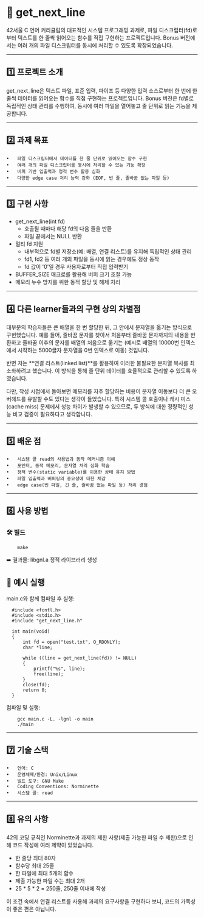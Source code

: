 # 📖 get_next_line

42서울 C 언어 커리큘럼의 대표적인 시스템 프로그래밍 과제로, 파일 디스크립터(fd)로부터 텍스트를 한 줄씩 읽어오는 함수를 직접 구현하는 프로젝트입니다.
Bonus 버전에서는 여러 개의 파일 디스크립터를 동시에 처리할 수 있도록 확장되었습니다.

---

## 1️⃣ 프로젝트 소개

get_next_line은 텍스트 파일, 표준 입력, 파이프 등 다양한 입력 소스로부터 한 번에 한 줄씩 데이터를 읽어오는 함수를 직접 구현하는 프로젝트입니다.
Bonus 버전은 fd별로 독립적인 상태 관리를 수행하여, 동시에 여러 파일을 열어놓고 줄 단위로 읽는 기능을 제공합니다.

---

## 2️⃣ 과제 목표
	•	파일 디스크립터에서 데이터를 한 줄 단위로 읽어오는 함수 구현
	•	여러 개의 파일 디스크립터를 동시에 처리할 수 있는 기능 확장
	•	버퍼 기반 입출력과 정적 변수 활용 심화
	•	다양한 edge case 처리 능력 강화 (EOF, 빈 줄, 줄바꿈 없는 파일 등)

---

## 3️⃣ 구현 사항
* get_next_line(int fd)
    - 호출될 때마다 해당 fd의 다음 줄을 반환
    - 파일 끝에서는 NULL 반환
* 멀티 fd 지원
    - 내부적으로 fd별 저장소(예: 배열, 연결 리스트)를 유지해 독립적인 상태 관리
    - fd1, fd2 등 여러 개의 파일을 동시에 읽는 경우에도 정상 동작
    - fd 값이 '0'일 경우 사용자로부터 직접 입력받기
* BUFFER_SIZE 매크로를 활용해 버퍼 크기 조절 가능
* 메모리 누수 방지를 위한 동적 할당 및 해제 처리

---

## 4️⃣ 다른 learner들과의 구현 상의 차별점
대부분의 학습자들은 큰 배열을 한 번 할당한 뒤, 그 안에서 문자열을 옮기는 방식으로 구현했습니다. 예를 들어, 줄바꿈 문자를 찾아서 처음부터 줄바꿈 문자까지의 내용을 반환하고 줄바꿈 이후의 문자를 배열의 처음으로 옮기는 (예시로 배열의 10000번 인덱스에서 시작하는 5000글자 문자열을 0번 인덱스로 이동) 것입니다.

반면 저는 **연결 리스트(linked list)**를 활용하여 이러한 불필요한 문자열 복사를 최소화하려고 했습니다. 이 방식을 통해 줄 단위 데이터를 효율적으로 관리할 수 있도록 하였습니다.

다만, 작성 시점에서 돌아보면 메모리를 자주 할당하는 비용이 문자열 이동보다 더 큰 오버헤드를 유발할 수도 있다는 생각이 들었습니다. 특히 시스템 콜 호출이나 캐시 미스(cache miss) 문제에서 성능 차이가 발생할 수 있으므로, 두 방식에 대한 정량적인 성능 비교 검증이 필요하다고 생각합니다.

---

## 5️⃣ 배운 점
	•	시스템 콜 read의 사용법과 동작 메커니즘 이해
	•	포인터, 동적 메모리, 문자열 처리 심화 학습
	•	정적 변수(static variable)를 이용한 상태 유지 방법
	•	파일 입출력과 버퍼링의 중요성에 대한 체감
	•	edge case(빈 파일, 긴 줄, 줄바꿈 없는 파일 등) 처리 경험

---

## 6️⃣ 사용 방법

### 🛠️ 빌드
```
    make
```
➡️ 결과물: libgnl.a 정적 라이브러리 생성

## 📌 예시 실행

main.c와 함께 컴파일 후 실행:
```
  #include <fcntl.h>
  #include <stdio.h>
  #include "get_next_line.h"
  
  int main(void)
  {
      int fd = open("test.txt", O_RDONLY);
      char *line;
  
      while ((line = get_next_line(fd)) != NULL)
      {
          printf("%s", line);
          free(line);
      }
      close(fd);
      return 0;
  }
```
컴파일 및 실행:
```
    gcc main.c -L. -lgnl -o main
    ./main
```

---

## 7️⃣ 기술 스택
	•	언어: C
 	•	운영체제/환경: Unix/Linux
 	•	빌드 도구: GNU Make
 	•	Coding Conventions: Norminette
	•	시스템 콜: read

---

## 8️⃣ 유의 사항
42의 코딩 규칙인 Norminette과 과제의 제한 사항(제출 가능한 파일 수 제한)으로 인해 코드 작성에 여러 제약이 있었습니다.
  * 한 줄당 최대 80자
  * 함수당 최대 25줄
  * 한 파일에 최대 5개의 함수
  * 제출 가능한 파일 수는 최대 2개
  * 25 * 5 * 2 = 250줄, 250줄 이내에 작성

이 조건 속에서 연결 리스트를 사용해 과제의 요구사항을 구현하다 보니, 코드의 가독성이 좋은 편은 아닙니다.
